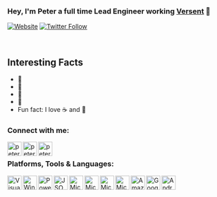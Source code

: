 ### Hey, I'm Peter a full time Lead Engineer working [Versent][website] 👋

[![Website](https://img.shields.io/website?label=versent.com.au&style=for-the-badge&url=https%3A%2F%2Fversent.com.au)](https://www.versent.com.au)
[![Twitter Follow](https://img.shields.io/twitter/follow/petermustow?color=1DA1F2&logo=twitter&style=for-the-badge)](https://twitter.com/intent/follow?original_referer=https%3A%2F%2Fgithub.com%2Fpetermustow&screen_name=petermustow)

<br />

## Interesting Facts

- 🔭 
- 🌱 
- 👯 
- 🥅 
- Fun fact: I love ☕ and 🍺

### Connect with me:

[<img align="left" alt="petermustow | Twitter" width="32px" src="https://cdn.jsdelivr.net/npm/simple-icons@v5/icons/twitter.svg" />][twitter]
[<img align="left" alt="petermustow | LinkedIn" width="32px" src="https://cdn.jsdelivr.net/npm/simple-icons@v5/icons/linkedin.svg" />][linkedin]
[<img align="left" alt="petermustow | Blog" width="32px" src="https://cdn.jsdelivr.net/npm/simple-icons@v5/icons/medium.svg" />][blog]

<br />

### Platforms, Tools & Languages:

<img align="left" alt="Visual Studio Code" width="32px" src="https://cdn.jsdelivr.net/npm/simple-icons@v5/icons/visualstudiocode.svg" />
<img align="left" alt="Windows Terminal" width="32px" src="https://cdn.jsdelivr.net/npm/simple-icons@v5/icons/windowsterminal.svg" />
<img align="left" alt="Powershell" width="32px" src="https://cdn.jsdelivr.net/npm/simple-icons@v5/icons/powershell.svg" />
<img align="left" alt="JSON" width="32px" src="https://cdn.jsdelivr.net/npm/simple-icons@v5/icons/json.svg" />
<img align="left" alt="Microsoft Azure" width="32px" src="https://cdn.jsdelivr.net/npm/simple-icons@v5/icons/microsoftazure.svg" />
<img align="left" alt="Microsoft Azure DevOps" width="32px" src="https://cdn.jsdelivr.net/npm/simple-icons@v5/icons/azuredevops.svg" />
<img align="left" alt="Microsoft Azure Pipeline" width="32px" src="https://cdn.jsdelivr.net/npm/simple-icons@v5/icons/azurepipelines.svg" />
<img align="left" alt="Microsoft Azure Funtions" width="32px" src="https://cdn.jsdelivr.net/npm/simple-icons@v5/icons/azurefunctions.svg" />
<img align="left" alt="Amazon Web Services" width="32px" src="https://cdn.jsdelivr.net/npm/simple-icons@v5/icons/amazonaws.svg" />
<img align="left" alt="Google Cloud" width="32px" src="https://cdn.jsdelivr.net/npm/simple-icons@v5/icons/googlecloud.svg" />
<img align="left" alt="Android" width="32px" src="https://cdn.jsdelivr.net/npm/simple-icons@v5/icons/android.svg" />

<br />

[twitter]: https://twitter.com/petermustow
[linkedin]: https://linkedin.com/in/pmustow
[blog]: https://medium.com/@petermustow
[website]: https://versent.com.au
